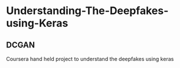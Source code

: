 # Understanding-The-Deepfakes-using-Keras
## DCGAN
Coursera hand held project to understand the deepfakes using keras
